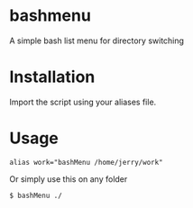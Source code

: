 # bashmenu
A simple bash list menu for directory switching

# Installation

Import the script using your aliases file.

# Usage

```
alias work="bashMenu /home/jerry/work"
```

Or simply use this on any folder

```
$ bashMenu ./
```
